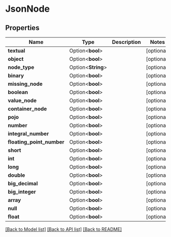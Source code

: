 # JsonNode

## Properties

Name | Type | Description | Notes
------------ | ------------- | ------------- | -------------
**textual** | Option<**bool**> |  | [optional]
**object** | Option<**bool**> |  | [optional]
**node_type** | Option<**String**> |  | [optional]
**binary** | Option<**bool**> |  | [optional]
**missing_node** | Option<**bool**> |  | [optional]
**boolean** | Option<**bool**> |  | [optional]
**value_node** | Option<**bool**> |  | [optional]
**container_node** | Option<**bool**> |  | [optional]
**pojo** | Option<**bool**> |  | [optional]
**number** | Option<**bool**> |  | [optional]
**integral_number** | Option<**bool**> |  | [optional]
**floating_point_number** | Option<**bool**> |  | [optional]
**short** | Option<**bool**> |  | [optional]
**int** | Option<**bool**> |  | [optional]
**long** | Option<**bool**> |  | [optional]
**double** | Option<**bool**> |  | [optional]
**big_decimal** | Option<**bool**> |  | [optional]
**big_integer** | Option<**bool**> |  | [optional]
**array** | Option<**bool**> |  | [optional]
**null** | Option<**bool**> |  | [optional]
**float** | Option<**bool**> |  | [optional]

[[Back to Model list]](../README.md#documentation-for-models) [[Back to API list]](../README.md#documentation-for-api-endpoints) [[Back to README]](../README.md)


